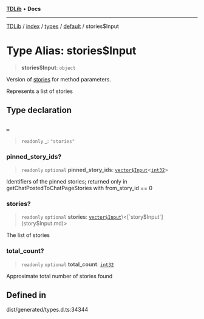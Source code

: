 [**TDLib**](../../../../../../README.md) • **Docs**

***

[TDLib](../../../../../../modules.md) / [index](../../../../../README.md) / [types](../../../README.md) / [default](../README.md) / stories$Input

# Type Alias: stories$Input

> **stories$Input**: `object`

Version of [stories](stories.md) for method parameters.

Represents a list of stories

## Type declaration

### \_

> `readonly` **\_**: `"stories"`

### pinned\_story\_ids?

> `readonly` `optional` **pinned\_story\_ids**: [`vector$Input`](vector$Input.md)\<[`int32`](int32.md)\>

Identifiers of the pinned stories; returned only in getChatPostedToChatPageStories with from_story_id == 0

### stories?

> `readonly` `optional` **stories**: [`vector$Input`](vector$Input.md)\<[`story$Input`](story$Input.md)\>

The list of stories

### total\_count?

> `readonly` `optional` **total\_count**: [`int32`](int32.md)

Approximate total number of stories found

## Defined in

dist/generated/types.d.ts:34344
